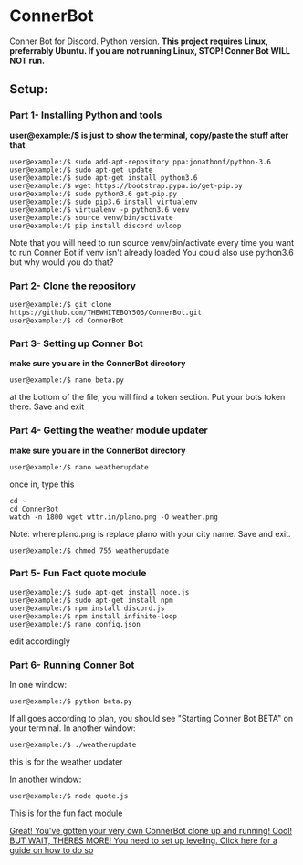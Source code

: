 # ConnerBot
Conner Bot for Discord. Python version.
**This project requires Linux, preferrably Ubuntu. If you are not running Linux, STOP! Conner Bot WILL NOT run.**

## Setup:

### Part 1- Installing Python and tools
**user@example:/$  is just to show the terminal, copy/paste the stuff after that**
```
user@example:/$ sudo add-apt-repository ppa:jonathonf/python-3.6
user@example:/$ sudo apt-get update
user@example:/$ sudo apt-get install python3.6
user@example:/$ wget https://bootstrap.pypa.io/get-pip.py
user@example:/$ sudo python3.6 get-pip.py
user@example:/$ sudo pip3.6 install virtualenv
user@example:/$ virtualenv -p python3.6 venv
user@example:/$ source venv/bin/activate
user@example:/$ pip install discord uvloop
```

Note that you will need to run source venv/bin/activate every time you want to run Conner Bot if venv isn't already loaded
You could also use python3.6 but why would you do that?

### Part 2- Clone the repository
```
user@example:/$ git clone https://github.com/THEWHITEBOY503/ConnerBot.git
user@example:/$ cd ConnerBot
```

### Part 3- Setting up Conner Bot
**make sure you are in the ConnerBot directory**
```
user@example:/$ nano beta.py
```
at the bottom of the file, you will find a token section. Put your bots token there. Save and exit

### Part 4- Getting the weather module updater
**make sure you are in the ConnerBot directory**
```
user@example:/$ nano weatherupdate
```
once in, type this
```
cd ~
cd ConnerBot
watch -n 1800 wget wttr.in/plano.png -O weather.png
```
Note: where plano.png is replace plano with your city name. Save and exit.
```
user@example:/$ chmod 755 weatherupdate
```

### Part 5- Fun Fact quote module
```
user@example:/$ sudo apt-get install node.js
user@example:/$ sudo apt-get install npm
user@example:/$ npm install discord.js
user@example:/$ npm install infinite-loop
user@example:/$ nano config.json
```
edit accordingly


### Part 6- Running Conner Bot
In one window:
```
user@example:/$ python beta.py
```
If all goes according to plan, you should see "Starting Conner Bot BETA" on your terminal.
In another window:
```
user@example:/$ ./weatherupdate
```
this is for the weather updater

In another window:
```
user@example:/$ node quote.js
```
This is for the fun fact module

[Great! You've gotten your very own ConnerBot clone up and running! Cool! BUT WAIT, THERES MORE! You need to set up leveling. Click here for a guide on how to do so](https://github.com/THEWHITEBOY503/ConnerBot/blob/master/Levels/README.md)
